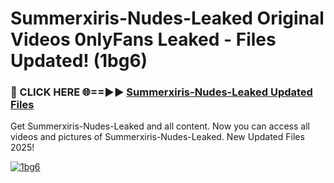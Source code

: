 # Summerxiris-Nudes-Leaked Original Videos 0nlyFans Leaked - Files Updated! (1bg6)

<h3>🔴 CLICK HERE 🌐==►► <a href="https://tinyurl.com/yc6ubb5a" rel="nofollow">Summerxiris-Nudes-Leaked Updated Files</a></h3>

Get Summerxiris-Nudes-Leaked and all content. Now you can access all videos and pictures of Summerxiris-Nudes-Leaked. New Updated Files 2025!

[![1bg6](https://i.imgur.com/7eu0CRL.gif)](https://tinyurl.com/yc6ubb5a)
